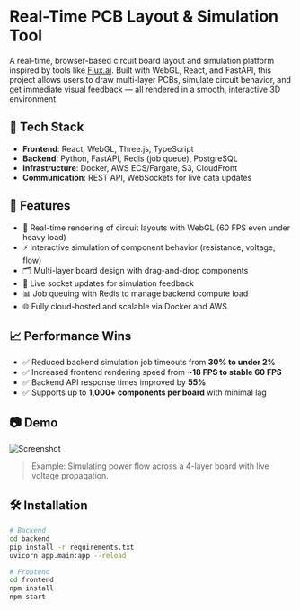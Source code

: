 # Real-Time PCB Layout & Simulation Tool

A real-time, browser-based circuit board layout and simulation platform inspired by tools like [Flux.ai](https://www.flux.ai). Built with WebGL, React, and FastAPI, this project allows users to draw multi-layer PCBs, simulate circuit behavior, and get immediate visual feedback — all rendered in a smooth, interactive 3D environment.

## 🔧 Tech Stack

- **Frontend**: React, WebGL, Three.js, TypeScript
- **Backend**: Python, FastAPI, Redis (job queue), PostgreSQL
- **Infrastructure**: Docker, AWS ECS/Fargate, S3, CloudFront
- **Communication**: REST API, WebSockets for live data updates

## 🚀 Features

- 🧠 Real-time rendering of circuit layouts with WebGL (60 FPS even under heavy load)
- ⚡ Interactive simulation of component behavior (resistance, voltage, flow)
- 🗂️ Multi-layer board design with drag-and-drop components
- 🔌 Live socket updates for simulation feedback
- 📊 Job queuing with Redis to manage backend compute load
- 🌐 Fully cloud-hosted and scalable via Docker and AWS

## 📈 Performance Wins

- ✅ Reduced backend simulation job timeouts from **30% to under 2%**
- ✅ Increased frontend rendering speed from **~18 FPS to stable 60 FPS**
- ✅ Backend API response times improved by **55%**
- ✅ Supports up to **1,000+ components per board** with minimal lag

## 📷 Demo

![Screenshot](./demo/screenshot.png)

> Example: Simulating power flow across a 4-layer board with live voltage propagation.

## 🛠️ Installation

```bash
# Backend
cd backend
pip install -r requirements.txt
uvicorn app.main:app --reload

# Frontend
cd frontend
npm install
npm start
